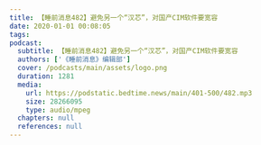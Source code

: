 ```yaml
---
title: 【睡前消息482】避免另一个“汉芯”，对国产CIM软件要宽容
date: 2020-01-01 00:08:05
tags:
podcast:
  subtitle: 【睡前消息482】避免另一个“汉芯”，对国产CIM软件要宽容
  authors: ['《睡前消息》编辑部']
  cover: /podcasts/main/assets/logo.png
  duration: 1281
  media:
    url: https://podstatic.bedtime.news/main/401-500/482.mp3
    size: 28266095
    type: audio/mpeg
  chapters: null
  references: null
---
```

